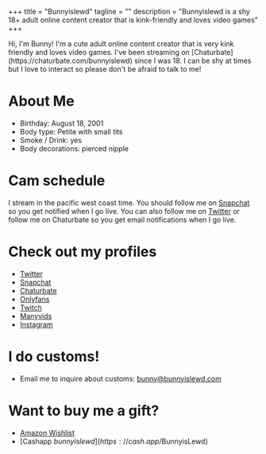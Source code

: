 +++
title = "Bunnyislewd"
tagline = ""
description = "Bunnyislewd is a shy 18+ adult online content creator that is kink-friendly and loves video games"
+++

<!-- <img src="images/bunnyislewd.jpg" alt="Bunny tongue out" width="200" height="200" /> --> Hi, I'm Bunny! I'm a cute adult online content creator that is very kink friendly and loves video games. I've been streaming on [Chaturbate](https://chaturbate.com/bunnyislewd) since I was 18. I can be shy at times but I love to interact so please don't be afraid to talk to me!

# About Me  

- Birthday: August 18, 2001  
- Body type: Petite with small tits  
- Smoke / Drink: yes  
- Body decorations: pierced nipple  


# Cam schedule  

I stream in the pacific west coast time. You should follow me on [Snapchat](https://snapchat.com/add/bunnyislewd) so you get notified when I go live. You can also follow me on [Twitter](https://twitter.com/bunnyislewd) or follow me on Chaturbate so you get email notifications when I go live.  

# Check out my profiles  

- [Twitter](https://twitter.com/bunnyislewd)  
- [Snapchat](https://snapchat.com/add/bunnyislewd)  
- [Chaturbate](https://chaturbate.com/bunnyislewd/)  
- [Onlyfans](https://onlyfans.com/bunnyislewd)  
- [Twitch](https://twitch.tv/bunnyisgaming)  
- [Manyvids](https://www.manyvids.com/Activity/bunnyislewd/1003105966/)  
- [Instagram](https://instagram.com/bunnyisgaming)  

# I do customs!  

- Email me to inquire about customs: bunny@bunnyislewd.com  

# Want to buy me a gift?  
- [Amazon Wishlist](https://www.amazon.com/hz/wishlist/ls/BK7MD246AJAV)  
- [Cashapp $bunnyislewd](https://cash.app/$BunnyisLewd)  
